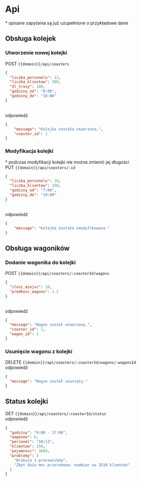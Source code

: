 # Api
\* opisane zapytania są już uzupełnione o przykładowe dane

## Obsługa kolejek
### Utworzenie nowej kolejki
POST `{{domain}}/api/coasters`
```json
{
  "liczba_personelu": 12,
  "liczba_klientow": 200,
  "dl_trasy": 100,
  "godziny_od": "8:00",
  "godziny_do": "18:00"
}
```
</br>odpowiedź
```json
{
    "message": "Kolejka została utworzona.",
    "coaster_id": 1
}
```

### Modyfikacja kolejki
\* podczas modyfikacji kolejki nie można zmienić jej długości</br>
PUT `{{domain}}/api/coasters/:id`
```json
{
  "liczba_personelu": 10,
  "liczba_klientow": 250,
  "godziny_od": "7:00",
  "godziny_do": "19:00"
}
```
</br>odpowiedź
```json
{
    "message": "Kolejka została zmodyfikowana."
}
```


## Obsługa wagoników

### Dodanie wagonika do kolejki
POST `{{domain}}/api/coasters/:coasterId/wagons`
```json
{
  "ilosc_miejsc": 10,
  "predkosc_wagonu": 1.2
}
```
</br>odpowiedź
```json
{
  "message": "Wagon został utworzony.",
  "coaster_id": 1,
  "wagon_id": 1
}
```

### Usunięcie wagonu z kolejki
DELETE `{{domain}}/api/coasters/:coasterId/wagons/:wagonsId`
</br>odpowiedź
```json
{
  "message": "Wagon został usunięty."
}
```


## Status kolejki
GET `{{domain}}/api/coasters/:coasterId/status`
</br>odpowiedź
```json
{
  "godziny": "9:00 - 17:00",
  "wagonow": 6,
  "personel": "10/13",
  "klientow": 150,
  "pojemnosc": 3660,
  "problemy": [
    "Brakuje 3 pracowników",
    "Zbyt duża moc przerobowa: nadmiar na 3510 klientów"
  ]
}
```
